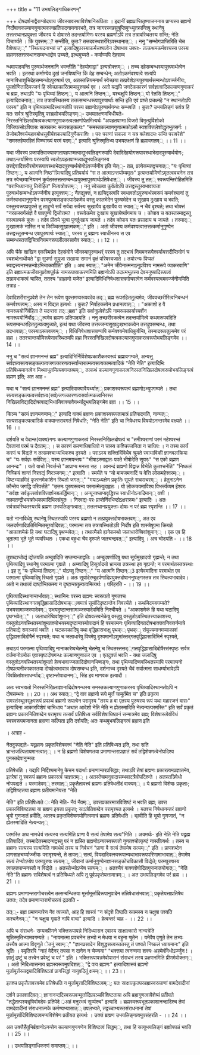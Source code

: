 +++
title = "11 उभयलिङ्गाधिकरणम्"

+++
दोषदर्शनाद्वैराग्योदयाय जीवस्यावस्थाविशेषानिरूपिताः । इदानीं ब्रह्मप्राप्तितृष्णाजननाय प्राप्यस्य ब्रह्मणो निर्दोषत्वकल्याणगुणात्मकत्वप्रतिपादनायनारभते, तत्र जागरस्वप्रसुषुप्तिमुग्ध्युत्क्रान्तिषु स्थानेषु तत्तत्स्थानप्रयुक्त्ता जीवस्य ये दोषास्ते तदन्तर्यामिणः परस्य ब्रह्मणोऽपि तत्र तत्रावस्थितस्य सन्ति; नेति विचार्य्यते । किं युक्त्तम््? सन्तीति, कुतः? तत्तदवस्थशरीरेऽवस्थानात्् । ननु "सम्भोगप्राप्तिरिति चेन्न वैशेष्यात््" "स्थित्यदनाभ्यां च" इत्यादिषुपरस्याकर्मचश्यत्वेन दोषाभाव उक्त्तः- तत्कथमकर्मवश्यस्य परस्य ब्रह्मणस्तत्तत्स्थानसम्बन्धाद्दोष उच्यते, इत्थमुच्यते - कर्माण्यपि देहसम्ब

न्धमापादयन्ति पुरुषार्थजननानि भवन्तीति "देहयोगाद्वा" इत्यत्रोक्त्तम्् । तच्च दहेसम्बन्धस्यापुरूषार्थत्वेन भवति । इतरथा कर्माण्येव दुखं जनयिष्यन्ति किं देह सम्बन्धेन; अतोऽकर्मवश्यत्वे सत्यपि नानाविधाशुचिदेहसम्बन्धोऽपुरुषार्थ एव, अतस्तन्नियमनार्थं स्वेच्छया तत्प्रवेशेऽप्यपुरुषार्थसम्बन्धोऽवर्ज्जनीयः, पूयशोणितादिमज्जनं हि स्वेच्छाकारितमप्यपुरुषार्थ एव । अतो यद्यपि जगदेककारणं सर्वज्ञत्वादिकल्याणगुणाकरं च ब्रह्म, तथाऽपि "यः पृथिव्यां तिष्ठन््, य आत्मनि तिष्ठन््, यश्चक्षुपि तिष्ठन्् यो रेतसि तिष्ठन््" इत्यादिवचनात्् तत्र तत्रावस्थितस्य तत्तत्सम्बन्धरूपापुरुषार्थाः सन्ति इति एवं प्राप्ते प्रचक्ष्महे "न स्थानतोऽपि परस्य" इति न पृथिव्यात्मादिस्थानतोपि परस्य ब्रह्मणोऽपुरुषार्थगन्धः सम्भवति । कुतः? उभयलिङ्गं सर्वत्र हि यतः सर्वत्र श्रुतिस्मृतिषु परब्रह्मोभयलिङ्गम््- उभयलक्षणमभिधीयते- निरस्तनिखिलदोषत्वकल्याणगुणाकरत्वलक्षणोपेतमित्यर्थः "अपहतपाप्मा विजरो विमृत्युर्विशोको विजिघत्सोऽपिपासः सत्यकामः सत्यसङ्कल्पः" "समस्तकल्याणगुणात्मकोऽसौ स्वशक्त्तिलेशोद्धृतभूतसर्गः । तेजोबलैश्वर्यमहावबोधसुवीर्यशकत्यादिगुणैकराशिः । परः पराणां सकला न यत्र क्लेशादयः सन्ति परावरेशे" "समस्तहेयरहितं विष्ण्वाख्यं परमं पदम््" इत्यादि श्रुतिस्मृतिभ्य उभयलक्षणं हि ब्रह्मावगतम्् ।। 11 ।।

यथा जीवस्य प्रजापतिवाक्यावगतापहपाप्मत्वाद्युभवलिङ्गस्यापि देवादिदेहयोगरूपावस्थाभेदादपुरुषार्थयोगः; तथाऽन्तर्यामिणः परस्यापि स्वतोऽपहतपाप्मत्वाद्युभयलिङ्गस्य तत्तद्देवादिशरीरयोगरूपावस्थाभेदादपुरुषार्थयोगोऽवर्ज्जनीय इति चेत््- तन्न, प्रत्येकमतद्वचनात्् "यः पृथिव्यां तिष्ठन््, य आत्मनि निष्ठ"न्नित्यादिषु प्रतिपर्यायं "स त आत्माऽन्तर्याम्यमृतः" इत्यन्तर्यामिणोऽमृतत्ववचनेन तत्र तत्र स्वेच्छयानियमनं कुर्वतस्तत्तत्सम्बन्धप्रयुक्त्तापुरुषार्थप्रतिषेधात्् । जीवस्य तु तत्् स्वरूपन्तिरोहितमिति "पराभिध्यानात्तु तिरोहित" मित्यत्रोक्त्तम्् । ननु स्वेच्छया कुर्वतोऽपि तत्तद्वस्तुस्वभावायत्ता पुरुषार्थसम्बन्धोऽवर्ज्जनीय इत्युक्त्तम््; नैतद्युक्त्तं, न ह्यचिद्वस्त्वपि स्वभावतोऽपुरुषार्थस्वरूपं कमर्वश्यानां तु कर्मस्वभावानुगुण्येन परमपुरुषसङ्कल्पादेकमेव वस्तु कालभेदेन पुरुषभेदेन च सुखाय दुःखाय च भवति; वस्तुस्वरूपप्रयुक्त्ते तु ताद्रूप्ये सर्वं सर्वदा सर्वस्य सुखायैव दुःखायैव वा स्यात््; न चैवं दृश्यते; तथा चोक्त्तं "नरकस्वर्गसंज्ञे वै पापपुण्ये द्विजोत्तम? । वस्त्वेकमेव दुःखाय सुखायेर्ष्यागमाय च । कोपाय च यतस्तस्माद्वस्तु वस्त्वात्मकं कुतः । तदेव प्रीतये भूत्वा पुनर्दुःखाय जायते । तदेव कोपाय यतः प्रसादाय च जायते । तस्माद्् दुःखात्मकं नास्ति न च किञ्चित्सुखात्मकम््" इति । अतो जीवस्य कर्मवश्यत्वात्तत्तत्कर्मानुगुण्येन तत्तद्वस्तुसम्बन्ध एवापुरुषार्थः स्यात््, परस्य तु ब्रह्मणः स्वाधीनस्य स एव सम्बन्धस्तत्तद्विचित्रनियमनरूपलीलारसायैव स्यात्् ।। 12 ।।

अपि चैके शाखिन एकस्मिन्नेव देहसंयोगे जीवस्यापुरुषाथर्ं परस्य तु तदभावं नियमनरूपैश्वर्यायत्तदीप्तियोगं च स्वशब्देनाधीयते "द्वा सुपर्णा सुयुजा सखाया समानं वृक्षं परिषस्वजाते । तयोरन्यः पिप्पलं स्वाद्वत्त्यनश्नन्नन्योऽभिचाकशीति" इति । अथ स्यात्् "अनेन जीवेनात्मनाऽनुप्रविश्य नामरूपे व्याकरवाणि" इति ब्रह्मात्मकजीवानुप्रवेशपूर्वकं नामरूपव्याकरणमिति ब्रह्मणोऽपि तदात्मभूतस्य देवमनुष्यादिरूपत्वं तन्नामभाकत्वं चास्ति, ततश्च "ब्राह्मणो यजेत" इत्यादिविधिनिषेधशास्त्रगोचरत्वेन कर्मवश्यत्वमवर्ज्जनीयमिति तत्राह -

देवादिशरीरानुप्रवेशे तेन तेन रूपेण युक्त्तमप्यरूपवदेव तद्् ब्रह्म रूपरहिततुल्यमेव; जीववच्छरीरित्वनिबन्धनं कमर्वश्यत्वम्् अस्य न विद्यत इत्यर्थः । कुतः? निर्वाहकत्वेन प्रधानत्वात्् । "अकाशो ह वै नामरूपयोर्निर्वहिता ते यदन्तरा तद््ब्रह्म" इति सर्वानुप्रवेशेऽपि नामरूपकार्यास्पर्शेन नामरूपयोर्निर्वोढ््ृत्वमेव ब्रह्मणः प्रतिपादयति । ननु तच्छरीरकत्वेन तदन्तर्यामित्वे कथमरूपवदिति रूपसम्बन्धरहिततुल्यत्वमुच्यते, इत्थं यथा जीवस्य तत्तज्जन्यसुखदुःखभाकत्वेन तत्तद्रूपसम्बन्धः, तथा तदभावात्् परस्याऽरूपवत्त्वम्् । विधिनिषेधशास्त्राण्यपि कर्मवश्यमेवाधिकुर्वन्ति, तस्मादरूपतुल्यमेव परं ब्रह्म । ततश्चान्तर्यामिरूपेणावस्थितमपि ब्रह्म निरस्तनिखिलदोषत्वकल्याणगुणाकरत्वरूपोभयलिङ्गमेव ।। 14 ।।

ननु च "सत्यं ज्ञानमनन्तं ब्रह्म" इत्यादिभिर्निर्विशेषप्रकाशैकस्वरूपं ब्रह्मावगम्यते, अन्यत्तु सर्वज्ञत्वसत्यसङ्कल्पत्वजगत्कारणत्वसर्वान्तरात्मत्वसत्यकामत्वादिकं "नेति नेति" इत्यादिभिः प्रतिषिध्यमानत्वेन मिथ्याभूतमित्यवगन्तव्यम््, तत्कथं कल्याणगुणाकरत्वनिरस्तनिखिलदोषत्वरूपोभयलिङ्गत्वं ब्रह्मण इति; अत आह -

यथा च "सत्यं ज्ञानमनन्तं ब्रह्म" इत्यादिवाक्यावैयर्थ्यात्् प्रकाशस्वरूपत्वं ब्रह्मणोऽभ्युपगम्यते । तथा सत्यसङ्कल्पत्वसर्वज्ञत्व(सर्व)जगत्कारणत्वसर्वात्मकत्वनिरस्त निखिलाविद्यादिदोषत्वाद्यभिधायिवाक्यावैयर्थ्यादुभयलिङ्गमेव ब्रह्म ।। 15 ।।

किञ्च "सत्यं ज्ञानमनन्तम््" इत्यादि वाक्यं ब्रह्मणः प्रकाशस्वरूपतामात्रं प्रतिपादयति, नान्यत्् सत्यसङ्कल्पत्वादिकं वाक्यान्तरावगतं निषेधति; "नेति नेति" इति चा निषेधस्य विषयोऽनन्तरमेव वक्ष्यते ।। 16 ।।

दर्शयति च वेदान्त(वाक्य)गणः कल्याणगुणाकरत्वं निरस्तनिखिलदोषत्वं च "तमीश्वराणां परमं महेश्वरन्तं दैवतानां परमं च दैवतम्् । स कारणं करणाधिपाधिपो न चास्य कश्चिज्जनिता न चाधिपः । न तस्य कार्यं करणं च विद्यते न तत्समश्चाभ्यधिकश्च दृश्यते । पराऽस्य शक्त्तिर्विविधैव श्रूयते स्वाभाविकी ज्ञानवलक्रिया च" "यः सर्वज्ञः सर्ववित्् यस्य ज्ञानमयन्तपः" "भीषाऽस्माद्वातः पवते भीषोदेति सूयर्ः" "स एको ब्रह्मण आनन्दः" । यतो वाचो निवर्त्तन्ते "आप्राप्य मनसा सह । आनन्दं ब्रह्मणो विद्वान्न विभेति कुतश्चनेति" "निष्कलं निष्क्रियं शान्तं निरवद्यं निरञ्जनम््" इत्याति । स्मर्यते च "यो मामजमनादिं च वेत्ति लोकमहेश्वरम्् । विष्टभ्याहमिदं कृत्स्नमेकांशेन स्थितो जगत््" "मयाऽध्यक्षेण प्रकृतिः सूयते सचराचरम्् । हेतुनाऽनेन कौन्तेय जगद्धि परिवर्त्तते" "उत्तमः पुरुषस्त्वन्य परमात्मेत्युदाहृतः । यो लोकत्रयमाविश्य विभर्त्त्यव्यम ईश्वरः "सर्वज्ञः सर्वकृत्सर्वशक्त्तिर्ज्ञानबलर्द्धिमान्् । अन्यूनश्चाप्यवृद्धिश्च स्वाधीनोऽनादिमान्् वशी । क्लमतन्द्रीभयक्रोधकामादिभिरसंयुतः । निरवद्यः परः प्राप्तेर्निरधिष्ठोऽक्षरक्रमः" इत्यादिः । अतः सर्वत्रावस्थितस्यरपि ब्रह्मण उभयलिङ्गत्वात्् तत्तत्स्थानप्रयुक्त्ताः दोषाः न परं ब्रह्म स्पृशन्ति ।। 17 ।।

यतो नानाविधेषु स्थानेषु स्थितस्यापि परस्य ब्रह्मणो न तत्प्रयुक्त्तदोषभाक्त्तवम््, अत एव जलदर्पणादिप्रतिबिम्बितसूर्य्यादिवत्् परमात्मा तत्र तत्रावस्थितोऽपि निर्दोष इति शास्त्रेषूपमा क्रियते "आकाशमेकं हि यथा घटादिषु पृथप्भवेत्् । तथात्मैको ह्यनेकस्थो जलाधारोष्विवांशुमान्् । एक एव हि भूतात्मा भूते भूते व्यवस्थितः । एकधा बहुधा चैव दृश्यते जलचन्द्रवत््" इत्यादिषु । अत्र चोदयति - ।। 18 ।।

तुशब्दश्चोद्यं द्योतयति अम्बुवदिति सप्तम्यन्ताद्वतिः । अम्बुदपर्णादिषु यथा सूर्यमुखादयो गृह्मन्ते; न तथा पृथिव्यादिषु स्थानेषु परमात्मा गृह्मते । अम्ब्वादिषु हिसूर्यादयो भ्रान्त्या तत्रस्था इव गृह्यन्ते; न परमार्थतस्तत्रस्थाः । इह तु "यः पृथिव्यां तिष्ठन््" योऽप्सु तिष्ठन््" "य आत्मनि तिष्ठन््3 इत्येवमादिना परमार्थत एव परमात्मा पृथिव्यादिषु स्थितो गृह्यते । अतः सूर्यादेरम्बुदर्पणादिप्रयुक्त्तदोषाननुषङ्गस्तत्र तत्र स्थित्यभावादेव। अतो न तथात्वं दार्ष्टान्तिकस्य न दृष्टान्ततुल्यत्वमित्यर्थः । परिहरति - ।। 19 ।।

पृथिव्यादिस्थानान्तर्भावात्् स्थानिनः परस्य ब्रह्मणः स्वरूपतो गुणतश्च पृथिव्यादिस्थानगतवृद्धिह्रासादिदोषभाक््त्वमात्रं सूर्यादिदृष्टान्तेन निवर्त्त्यते । कथमिदमवगम्यते? उभयसामञ्जस्यादेवम्् उभयदृष्टान्तसामञ्जस्यादेवमिति निश्चीयते । "आकाशमेकं हि यथा घटादिषु पृथग्भवेत््" । जलाधारेष्विवांशुमान््" इति दोषवत्स्वनेकेषु वस्तुषु वस्तुतोऽवस्थितस्याकाशस्य, वस्तुतोऽनवस्थितस्यांशुमतश्चोभयस्यदृष्टान्तस्योपादानं हि परमात्मनः पृथिव्यादिगतदोषभाक्त्तवनिवत्तर्नमात्रे प्रतिपाद्ये समञ्जसं भवति । घटकरकादिेषु यथा वृद्धिह्रासभाक्षु पृथक्् पृथक्् संयुज्यमानमप्याकाशं वृद्धिह्रासादिदोषैर्न स्पृश्यते; यथा च जलाधारेषु विषमेषु दृश्यमानोंऽशुमांस्तद्गतवृद्धिह्रासादिभिर्न स्पृश्यते,

तथाऽयं परमात्मा पृथिव्यादिषु नानाकारेष्वचेतनेषु चेतनेषु च स्थितस्तत्तद््गतवृद्धिह्रासादिदोषैरसंस्पृष्टः सर्वत्र वर्त्तमानोऽप्येक एवास्पृष्टदोषगन्धः कल्याणगुणाकर एव । एतदुक्त्तं भवति - यथा जलादिषु वस्तुतोऽनवस्थितस्यांशुमतो हेत्वभावाज्जलादिदोषानभिष्वङ्गः, तथा पृथिव्यादिष्ववस्थितस्यापि परमात्मनो दोषप्रत्यनीकाकारतया दोषहेत्वभावान्न दोषसम्बन्ध इति, दर्शनाच्च दृश्यते चैवं सर्वात्मना साधर्म्याभावेऽपि विवक्षितांशसाधर्म्याद्् दृष्टान्तोपादानम््, सिंह इव माणवक इत्यादौ ।

अतः स्वभावतो निरस्तनिखिलाज्ञानादिदोषगन्धस्य समस्तकल्याणगुणाकरस्य पृथिव्यादिस्थानतोऽपि न दोषसम्भवः ।। 20 ।। अथ स्यात्् "द्वे वाव ब्रह्मणो रूपे मूर्त्तं चामूर्तमेव च" इति प्रकृत्य समस्तंस्थूलसूक्ष्मरूपं प्रपञ्चं ब्रह्मणो रूपत्वेन परामृश्य "तस्य ह वा एतस्य पुरुषस्य रूपं यथा महारजनं वासः" इत्यादिना आकारविशेषं चाभिधाय "अथात आदेशो नेति नेति न ह्येतस्मादिति नेत्यन्यत्परमस्ति" इति सर्वं प्रकृतं ब्रह्मणः प्रकारमितिशब्देन परामृश्य तत्सर्वं प्रतिषिध्य सर्वविशेषाधिष्ठानं सन्मात्रमेव ब्रह्म; विशेषास्त्वेवंविधं स्वस्वरूपमजानता ब्रह्मणा कल्पिता इति दर्शयति; अतः कथमुभयलिङ्गत्वं ब्रह्मण इति

। अत्राह -

नैतदुपपद्यते- यद्व्रह्मणः प्रकृतविशेषवत्त्वं "नेति नेति" इति प्रतिषिध्यत इति, तथा सति भ्रान्तजल्पितायमानत्वात्् । न हि ब्रह्मणो विशेषणतया प्रमाणान्तराप्रज्ञातं सर्वं तद्विशेषणत्वेनोपदिश्य पुनस्तदेवानुन्मत्तः

प्रतिषेधति । यद्यपि निर्द्दिश्यमानेषु केचन पदार्थाः प्रमाणान्तरप्रसिद्धाः; तथाऽपि तेषां ब्रह्मणः प्रकारत्वमप्रज्ञातमेव, इतरेषां तु स्वरूपं ब्रह्मणः प्रकारत्वं चाज्ञातम्् । अतस्तेषामनुवादासम्भवादत्रैवोपदिश्न्ते । अतस्तन्निषेधो नोपपद्यते । यस्मादेवम्् तस्मात्् प्रकृतैतावत्त्वं ब्रह्मणः प्रतिषेधतीदं वाक्यम्् । ये ब्रह्मणो विशेषाः प्रकृताः; तद्विशिष्टतया ब्रह्मणः प्रतीयमानेयत्ता "नेति

नेति" इति प्रतिषिध्यते ः नेति नेति- नैवं नैवम््, उक्त्तप्रकारमात्रविशिष्टं न भवति ब्रह्म; उक्त्त प्रकारविशिष्टतया या ब्रह्मण इयत्ता प्रकृता; साऽत्रेतिशब्देन परामृश्यत इत्यर्थः । यतश्च निषेधानन्तरं ब्रह्मणो भूयो गुणजातं ब्रवीति, अतश्च प्रकृतविशेषणयोगित्वमात्रं ब्रह्मणः प्रतिषेधति । ब्र्रवीति हि भूयो गुणजातं, "न ह्येतस्मादिति नेत्यन्यत््

परमस्ति अथ नामधेयं सत्यस्य सत्यमिति प्राणा वै सत्यं तेषामेष सत्य"मिति । अयमर्थः- इति नेति नेति यद्व्रह्म प्रतिपादितं, तस्मादेतस्मादन्यद्वस्तु परं न ह्यस्ति ब्रह्मणोऽन्यत्स्वरूपतो गुणतश्चोत्कृष्टं नास्तीत्यर्थः । तस्य च ब्रह्मणः सत्यस्य सत्यमिति नामधेयं तस्य च निर्वचनं "प्राणा वै सत्यं तेषामेष सत्यम््" इति । प्राणशब्देन प्राणसाहचर्य्याज्जीवाः परामृश्यन्ते, ते तावत्् सत्यं, वियदादिवत्स्वरूपान्यथाभावरूपपरिणामाभावात्् तेषामेष सत्यं तेभ्योऽप्येष परमपुरुषः सत्यम््, जीवानां कर्मानुगुण्येनज्ञानसङ्कोचविकासौ विद्येते; परमपुरुषस्य त्वपहतपाप्मनस्तौ न विद्येते । अतस्तेभ्योऽप्येष सत्यम्् । अतश्चैवं वाक्यशेषोदितगुणजातयोगात्् "नेति नेति"ति ब्रह्मणः सविशेषत्वं न प्रतिषिध्यते अपि तु पूर्वप्रकृतेयत्तामात्रम्् । अत उभयलिङ्गमेव परं ब्रह्म ।। 21 ।।

ब्रह्मणः प्रमाणान्तरागोचरत्वेन तत्सम्बन्धितया मूर्त्तामूर्त्तादिरूपानुवादेन तन्निषेधासंभवात्् प्रकृतेयत्ताप्रतिषेथ उक्त्तः; तदेव प्रमाणान्तरागोचरत्वं द्रढयति -

तत््- ब्रह्म प्रमाणन्तरेण नैव व्यज्यते, आह हि शास्त्रं "न संदृशे तिष्ठति रूपमस्य न चक्षुषा पश्यति कश्चनैनम््" "न चक्षुषा गृह्मते नापि वाचा" इत्यादि । हेत्वन्तरं चाह - ।। 22 ।।

अपि च संराधने- सम्यक्प्रीणने भक्त्तिरूपापन्ने निदिध्यासन एवास्य साक्षात्कारो नान्यत्रेति श्रुतिस्मृतिभ्यामवगम्यते । "नायमात्मा प्रवचनेन लभ्यो न मेधया न बहुना श्रुतेन । यमेवैष वृणुते तेन लभ्यः तस्यैष आत्मा विवृणुते ेतनूं स्वाम््" "ज्ञानप्रसादेन विशुद्धसत्त्वस्ततस्तु तं पश्यते निष्कलं ध्यायमानः" इति श्रुतिः । स्मृतिरपि "नाहं वेदैनर् तपसा न दानेन न चेज्यया" "भक्त्तया त्वनन्यया शक्यः अहमेवंविधोऽर्ज्जुन ! । ज्ञातुं द्रष्टुं च तत्त्वेन प्रवेष्टुं च परं " इति । भक्त्तिरूपापन्नमेवोपासनं संराधनं तस्य प्रक्षणनमिति प्रीणमेवोक्त्तम्् । अतो निदिध्यासनाय ब्रह्मस्वरूपमुपदिशत्् "द्वे वाव ब्रह्मणः" इत्यादिशास्त्रं ब्रह्मणो मूर्त्तामूर्त्तरूपद्वयादिविशिष्टतां प्रागसिद्धां नानुवदितुं क्षमम्् ।। 23।।

इतश्च प्रकृतैतावत्त्वमेव प्रतिषेधति न मूर्त्तामूत्तादिविशिष्टत्वम््; यतः साक्षात्कृतपरब्रह्मस्वरूपाणां वामदेवादीनां

दर्शने प्रकाशादिवत्् ज्ञानानन्ददिस्वरूपवन्मूर्त्तादिप्रपञ्चविशिष्टताया अपि ब्रह्मगुणत्वावैशेष्यं प्रतीेयते "तद्धैतत्पश्यन्नृषिर्वामदेवः प्रतिपेदे ्रअहं मनुरभवं सूर्य्यश्च" इत्यादि । ब्रह्मस्वरूपभूतप्रकाशानन्दादिश्च तेषां वामदेवादीनां संराधनात्मके कर्मण्यभ्यासात्् उपलभ्यते, तद्वच्चाभ्यस्तसंराधनानां तेषां मूर्त्तामूर्त्तादिविशिष्टत्वमप्यविशेषेण प्रतीयत इत्यर्थः । उक्त्तं ब्रह्मण उभयलिङ्गत्वमुपसंहरति - ।। 24 ।।

अत उक्त्तैर्हेतुभिर्ब्रह्मणोऽनन्तेन कल्याणगुणगणेन विशिष्टत्वं सिद्धम््, तथा हि सत्युभयलिङ्गं ब्रह्मोपपन्नं भवति ।। 25 ।।

।। उभयलिङ्गाधिकरणं समाप्तम्् ।।